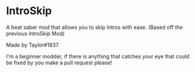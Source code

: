 # IntroSkip
A beat saber mod that allows you to skip Intros with ease. (Based off the previous IntroSkip Mod)


Made by Taylor#1837.


I'm a beginner modder, if there is anything that catches your eye that could be fixed by you make a pull request please!

